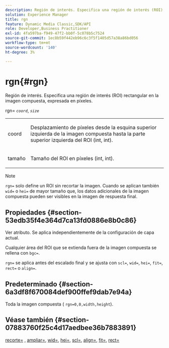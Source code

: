 ```yaml
---
description: Región de interés. Especifica una región de interés (ROI) rectangular en la imagen compuesta, expresada en píxeles.
solution: Experience Manager
title: rgn
feature: Dynamic Media Classic,SDK/API
role: Developer,Business Practitioner
exl-id: 4fa597ba-f949-47f2-bb0f-5c078b5c7524
source-git-commit: 1ec8b59f442eb96c6c3f5f1405d57a38a86bd056
workflow-type: tm+mt
source-wordcount: '140'
ht-degree: 3%

---
```


# rgn{#rgn}

Región de interés. Especifica una región de interés (ROI) rectangular en la imagen compuesta, expresada en píxeles.

rgn= *`coord`*, *`size`*

<table id="simpletable_3A430F9078B04C2E90F4D1A130AFA20C"> 
 <tr class="strow"> 
  <td class="stentry"> <p><span class="varname"> coord</span> </p> </td> 
  <td class="stentry"> <p>Desplazamiento de píxeles desde la esquina superior izquierda de la imagen compuesta hasta la parte superior izquierda del ROI (int, int). </p></td> 
 </tr> 
 <tr class="strow"> 
  <td class="stentry"> <p><span class="varname"> tamaño</span> </p></td> 
  <td class="stentry"> <p>Tamaño del ROI en píxeles (int, int). </p></td> 
 </tr> 
</table>

>[!NOTE]
>
>`rgn=` solo define un ROI sin recortar la imagen. Cuando se aplican también `wid=` o `hei=` de mayor tamaño que, los datos adicionales de la imagen compuesta pueden ser visibles en la imagen de respuesta final.

## Propiedades {#section-53edb35f4e364d7ca13fd0886e8b0c86}

Ver atributo. Se aplica independientemente de la configuración de capa actual.

Cualquier área del ROI que se extienda fuera de la imagen compuesta se rellena con `bgc=`.

`rgn=` se aplica antes del escalado final y se ajusta con  `scl=`,  `wid=`,  `hei=`,  `fit=`,  `rect=` o  `align=`.

## Predeterminado {#section-6a3df8f670084def900ffef9dab7e94a}

Toda la imagen compuesta ( `rgn=0,0,width,height`).

## Véase también {#section-07883760f25c4d17aedbee36b7883891}

[recorte=](../../../../../is-api/http-ref/image-serving-api-ref/c-http-protocol-reference/c-command-reference/r-crop.md#reference-6fd0f6399966446ab4425ce050572eab) ,  [ampliar=](../../../../../is-api/http-ref/image-serving-api-ref/c-http-protocol-reference/c-command-reference/r-extend.md#reference-7e9156beb285459d830e2d56782a74ac),  [wid=](../../../../../is-api/http-ref/image-serving-api-ref/c-http-protocol-reference/c-command-reference/r-is-http-wid.md#reference-bfeadcb67bf4485f851eb21345527e47),  [hei=](../../../../../is-api/http-ref/image-serving-api-ref/c-http-protocol-reference/c-command-reference/r-is-http-hei.md#reference-6d6f556ccc0e4b98a815e8a5c1944a96),  [scl=](../../../../../is-api/http-ref/image-serving-api-ref/c-http-protocol-reference/c-command-reference/r-scl.md#reference-b2a74e493d0d407e98fe350551ba3fcc),  [align=](../../../../../is-api/http-ref/image-serving-api-ref/c-http-protocol-reference/c-command-reference/r-align.md#reference-b7d6b87c75124d78884f916dd6544bc7),  [fit=](../../../../../is-api/http-ref/image-serving-api-ref/c-http-protocol-reference/c-command-reference/r-fit.md#reference-f11bff6d93d143d6b135de3a923bc989),  [rect=](../../../../../is-api/http-ref/image-serving-api-ref/c-http-protocol-reference/c-command-reference/r-rect.md#reference-520b90d30b4c4b4692a723e4df6adaf3)
